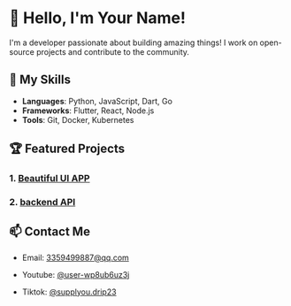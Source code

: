 # 👋 Hello, I'm Your Name!

I'm a developer passionate about building amazing things! I work on open-source projects and contribute to the community.

## 🌟 My Skills

- **Languages**: Python, JavaScript, Dart, Go
- **Frameworks**: Flutter, React, Node.js   
- **Tools**: Git, Docker, Kubernetes

## 🏆 Featured Projects

### 1. [Beautiful UI APP](https://github.com/ynadtiy19/deyu9887-myfistApp)

### 2. [backend API](https://github.com/ynadtiy19/mydiumtify)


## 📫 Contact Me
- Email: 3359499887@qq.com
- Youtube: [@user-wp8ub6uz3j](https://www.youtube.com/@user-wp8ub6uz3j)

- Tiktok: [@supplyou.drip23](https://www.tiktok.com/@supplyou.drip23)


